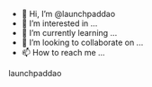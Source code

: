 - 👋 Hi, I’m @launchpaddao
- 👀 I’m interested in ...
- 🌱 I’m currently learning ...
- 💞️ I’m looking to collaborate on ...
- 📫 How to reach me ...

<!---
launchpaddao/launchpaddao is a ✨ special ✨ repository because its `README.md` (this file) appears on your GitHub profile.
You can click the Preview link to take a look at your changes.
--->launchpaddao
